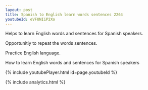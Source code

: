 ```yaml
---
layout: post
title: Spanish to English learn words sentences 2264 
youtubeId: eVFUNIiP2Xo
---
```

 
 
Helps to learn English words and sentences for Spanish speakers.

Opportunitiy to repeat the words sentences. 

Practice English language. 
 
How to learn English words and sentences for Spanish speakers 
 
{% include youtubePlayer.html id=page.youtubeId %}
 
 
{% include analytics.html %}